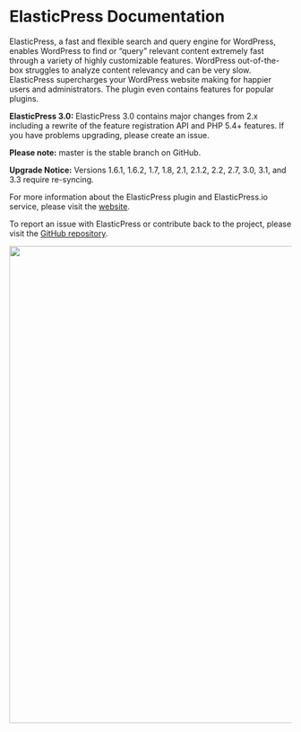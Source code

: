 # ElasticPress Documentation

ElasticPress, a fast and flexible search and query engine for WordPress, enables WordPress to find or “query” relevant content extremely fast through a variety of highly customizable features. WordPress out-of-the-box struggles to analyze content relevancy and can be very slow. ElasticPress supercharges your WordPress website making for happier users and administrators. The plugin even contains features for popular plugins.

**ElasticPress 3.0:** ElasticPress 3.0 contains major changes from 2.x including a rewrite of the feature registration API and PHP 5.4+ features. If you have problems upgrading, please create an issue.

**Please note:** master is the stable branch on GitHub.

**Upgrade Notice:** Versions 1.6.1, 1.6.2, 1.7, 1.8, 2.1, 2.1.2, 2.2, 2.7, 3.0, 3.1, and 3.3 require re-syncing.

For more information about the ElasticPress plugin and ElasticPress.io service, please visit the [website](https://elasticpress.io).

To report an issue with ElasticPress or contribute back to the project, please visit the [GitHub repository](https://github.com/10up/elasticpress/).

<a href="http://10up.com/contact/" class="banner"><img src="https://10updotcom-wpengine.s3.amazonaws.com/uploads/2016/10/10up-Github-Banner.png" width="850"></a>